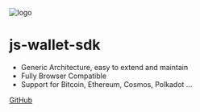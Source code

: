 <!-- _coverpage.md -->

![logo](media/logo.png)

# js-wallet-sdk


- Generic Architecture, easy to extend and maintain
- Fully Browser Compatible
- Support for Bitcoin, Ethereum, Cosmos, Polkadot ...

[GitHub](https://github.com/okx/js-wallet-sdk)

